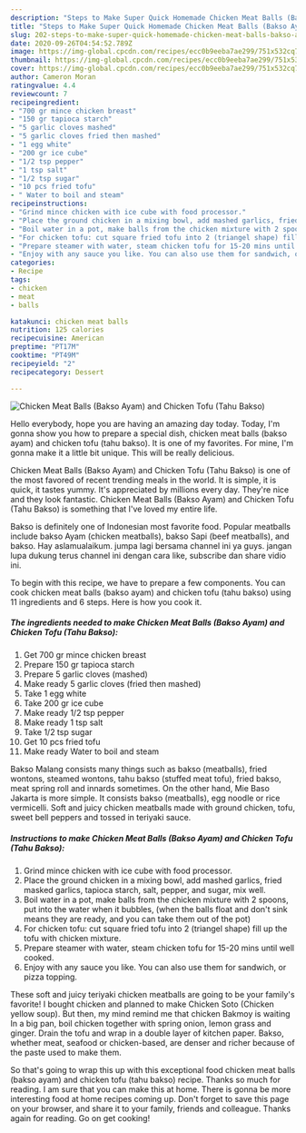 ```yaml
---
description: "Steps to Make Super Quick Homemade Chicken Meat Balls (Bakso Ayam) and Chicken Tofu (Tahu Bakso)"
title: "Steps to Make Super Quick Homemade Chicken Meat Balls (Bakso Ayam) and Chicken Tofu (Tahu Bakso)"
slug: 202-steps-to-make-super-quick-homemade-chicken-meat-balls-bakso-ayam-and-chicken-tofu-tahu-bakso
date: 2020-09-26T04:54:52.789Z
image: https://img-global.cpcdn.com/recipes/ecc0b9eeba7ae299/751x532cq70/chicken-meat-balls-bakso-ayam-and-chicken-tofu-tahu-bakso-recipe-main-photo.jpg
thumbnail: https://img-global.cpcdn.com/recipes/ecc0b9eeba7ae299/751x532cq70/chicken-meat-balls-bakso-ayam-and-chicken-tofu-tahu-bakso-recipe-main-photo.jpg
cover: https://img-global.cpcdn.com/recipes/ecc0b9eeba7ae299/751x532cq70/chicken-meat-balls-bakso-ayam-and-chicken-tofu-tahu-bakso-recipe-main-photo.jpg
author: Cameron Moran
ratingvalue: 4.4
reviewcount: 7
recipeingredient:
- "700 gr mince chicken breast"
- "150 gr tapioca starch"
- "5 garlic cloves mashed"
- "5 garlic cloves fried then mashed"
- "1 egg white"
- "200 gr ice cube"
- "1/2 tsp pepper"
- "1 tsp salt"
- "1/2 tsp sugar"
- "10 pcs fried tofu"
- " Water to boil and steam"
recipeinstructions:
- "Grind mince chicken with ice cube with food processor."
- "Place the ground chicken in a mixing bowl, add mashed garlics, fried masked garlics, tapioca starch, salt, pepper, and sugar, mix well."
- "Boil water in a pot, make balls from the chicken mixture with 2 spoons, put into the water when it bubbles, (when the balls float and don&#39;t sink means they are ready, and you can take them out of the pot)"
- "For chicken tofu: cut square fried tofu into 2 (triangel shape) fill up the tofu with chicken mixture."
- "Prepare steamer with water, steam chicken tofu for 15-20 mins until well cooked."
- "Enjoy with any sauce you like. You can also use them for sandwich, or pizza topping."
categories:
- Recipe
tags:
- chicken
- meat
- balls

katakunci: chicken meat balls 
nutrition: 125 calories
recipecuisine: American
preptime: "PT17M"
cooktime: "PT49M"
recipeyield: "2"
recipecategory: Dessert

---
```



![Chicken Meat Balls (Bakso Ayam) and Chicken Tofu (Tahu Bakso)](https://img-global.cpcdn.com/recipes/ecc0b9eeba7ae299/751x532cq70/chicken-meat-balls-bakso-ayam-and-chicken-tofu-tahu-bakso-recipe-main-photo.jpg)

Hello everybody, hope you are having an amazing day today. Today, I'm gonna show you how to prepare a special dish, chicken meat balls (bakso ayam) and chicken tofu (tahu bakso). It is one of my favorites. For mine, I'm gonna make it a little bit unique. This will be really delicious.

Chicken Meat Balls (Bakso Ayam) and Chicken Tofu (Tahu Bakso) is one of the most favored of recent trending meals in the world. It is simple, it is quick, it tastes yummy. It's appreciated by millions every day. They're nice and they look fantastic. Chicken Meat Balls (Bakso Ayam) and Chicken Tofu (Tahu Bakso) is something that I've loved my entire life.

Bakso is definitely one of Indonesian most favorite food. Popular meatballs include bakso Ayam (chicken meatballs), bakso Sapi (beef meatballs), and bakso. Hay aslamualaikum. jumpa lagi bersama channel ini ya guys. jangan lupa dukung terus channel ini dengan cara like, subscribe dan share vidio ini.


To begin with this recipe, we have to prepare a few components. You can cook chicken meat balls (bakso ayam) and chicken tofu (tahu bakso) using 11 ingredients and 6 steps. Here is how you cook it.

<!--inarticleads1-->

##### The ingredients needed to make Chicken Meat Balls (Bakso Ayam) and Chicken Tofu (Tahu Bakso):

1. Get 700 gr mince chicken breast
1. Prepare 150 gr tapioca starch
1. Prepare 5 garlic cloves (mashed)
1. Make ready 5 garlic cloves (fried then mashed)
1. Take 1 egg white
1. Take 200 gr ice cube
1. Make ready 1/2 tsp pepper
1. Make ready 1 tsp salt
1. Take 1/2 tsp sugar
1. Get 10 pcs fried tofu
1. Make ready  Water to boil and steam


Bakso Malang consists many things such as bakso (meatballs), fried wontons, steamed wontons, tahu bakso (stuffed meat tofu), fried bakso, meat spring roll and innards sometimes. On the other hand, Mie Baso Jakarta is more simple. It consists bakso (meatballs), egg noodle or rice vermicelli. Soft and juicy chicken meatballs made with ground chicken, tofu, sweet bell peppers and tossed in teriyaki sauce. 

<!--inarticleads2-->

##### Instructions to make Chicken Meat Balls (Bakso Ayam) and Chicken Tofu (Tahu Bakso):

1. Grind mince chicken with ice cube with food processor.
1. Place the ground chicken in a mixing bowl, add mashed garlics, fried masked garlics, tapioca starch, salt, pepper, and sugar, mix well.
1. Boil water in a pot, make balls from the chicken mixture with 2 spoons, put into the water when it bubbles, (when the balls float and don&#39;t sink means they are ready, and you can take them out of the pot)
1. For chicken tofu: cut square fried tofu into 2 (triangel shape) fill up the tofu with chicken mixture.
1. Prepare steamer with water, steam chicken tofu for 15-20 mins until well cooked.
1. Enjoy with any sauce you like. You can also use them for sandwich, or pizza topping.


These soft and juicy teriyaki chicken meatballs are going to be your family&#39;s favorite! I bought chicken and planned to make Chicken Soto (Chicken yellow soup). But then, my mind remind me that chicken Bakmoy is waiting In a big pan, boil chicken together with spring onion, lemon grass and ginger. Drain the tofu and wrap in a double layer of kitchen paper. Bakso, whether meat, seafood or chicken-based, are denser and richer because of the paste used to make them. 

So that's going to wrap this up with this exceptional food chicken meat balls (bakso ayam) and chicken tofu (tahu bakso) recipe. Thanks so much for reading. I am sure that you can make this at home. There is gonna be more interesting food at home recipes coming up. Don't forget to save this page on your browser, and share it to your family, friends and colleague. Thanks again for reading. Go on get cooking!
